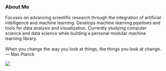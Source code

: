 ### About Me

Focuses on advancing scientific research through the integration of artificial intelligence and machine learning. 
Develops machine learning pipelines and tools for data analysis and visualization.
Currently studying computer science and data science while building a personal modular machine learning library.<br><br>When you change the way you look at things, the things you look at change. ― Max Planck

<!-- ![](https://github-readme-stats.vercel.app/api/top-langs/?username=yehonatanke&theme=github_dark&hide_border=false&include_all_commits=true&count_private=true&layout=compact) -->

<!-- ![](https://github-readme-stats.vercel.app/api/top-langs/?username=yehonatanke&theme=github_dark_dimmed&hide_border=true&include_all_commits=true&count_private=true&layout=compact) -->

<!-- ![](https://github-readme-stats.vercel.app/api/top-langs/?username=yehonatanke&theme=transparent&hide_border=false&include_all_commits=true&count_private=true&layout=compact) -->

![](https://github-readme-stats.vercel.app/api/top-langs/?username=yehonatanke&theme=transparent&hide_border=true&include_all_commits=true&count_private=true&layout=compact) 
